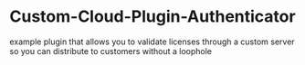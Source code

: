 # Custom-Cloud-Plugin-Authenticator
example plugin that allows you to validate licenses through a custom server so you can distribute to customers without a loophole 
